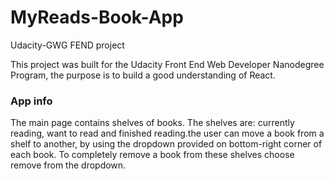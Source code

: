 # MyReads-Book-App
Udacity-GWG FEND project

This project was built for the Udacity Front End Web Developer Nanodegree Program, the purpose is to build a good understanding of React. 

### App info
The main page contains shelves of books. The shelves are: currently reading, want to read and finished reading.the user can move a book from a shelf to another, by using the dropdown provided on bottom-right corner of each book.
To completely remove a book from these shelves choose remove from the dropdown.
